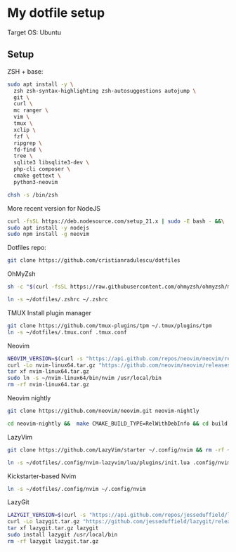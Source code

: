 My dotfile setup
================

Target OS: Ubuntu

Setup
-----

ZSH + base:

```sh
sudo apt install -y \
  zsh zsh-syntax-highlighting zsh-autosuggestions autojump \
  git \
  curl \
  mc ranger \
  vim \
  tmux \
  xclip \
  fzf \
  ripgrep \
  fd-find \
  tree \
  sqlite3 libsqlite3-dev \
  php-cli composer \
  cmake gettext \
  python3-neovim

chsh -s /bin/zsh
```

More recent version for NodeJS
```sh
curl -fsSL https://deb.nodesource.com/setup_21.x | sudo -E bash - &&\
sudo apt install -y nodejs
sudo npm install -g neovim
```

Dotfiles repo:

```sh
git clone https://github.com/cristianradulescu/dotfiles
```

OhMyZsh

```sh
sh -c "$(curl -fsSL https://raw.githubusercontent.com/ohmyzsh/ohmyzsh/master/tools/install.sh)"

ln -s ~/dotfiles/.zshrc ~/.zshrc
```

TMUX
Install plugin manager

```sh
git clone https://github.com/tmux-plugins/tpm ~/.tmux/plugins/tpm
ln -s ~/dotfiles/.tmux.conf .tmux.conf
```

Neovim 

```sh
NEOVIM_VERSION=$(curl -s "https://api.github.com/repos/neovim/neovim/releases/latest" | grep -Po '"tag_name": "v\K[^"]*')
curl -Lo nvim-linux64.tar.gz "https://github.com/neovim/neovim/releases/download/v${NEOVIM_VERSION}/nvim-linux64.tar.gz"
tar xf nvim-linux64.tar.gz
sudo ln -s ~/nvim-linux64/bin/nvim /usr/local/bin
rm -rf nvim-linux64.tar.gz
```

Neovim nightly

```sh
git clone https://github.com/neovim/neovim.git neovim-nightly

cd neovim-nightly &&  make CMAKE_BUILD_TYPE=RelWithDebInfo && cd build && cpack -G DEB && sudo dpkg -i nvim-linux64.deb
```

LazyVim

```sh
git clone https://github.com/LazyVim/starter ~/.config/nvim && rm -rf ~/.config/nvim/.git

ln -s ~/dotfiles/.config/nvim-lazyvim/lua/plugins/init.lua .config/nvim/lua/plugins/init.lua
```

Kickstarter-based Nvim

```sh
ln -s ~/dotfiles/.config/nvim ~/.config/nvim
```


LazyGit

```sh
LAZYGIT_VERSION=$(curl -s "https://api.github.com/repos/jesseduffield/lazygit/releases/latest" | grep -Po '"tag_name": "v\K[^"]*')
curl -Lo lazygit.tar.gz "https://github.com/jesseduffield/lazygit/releases/latest/download/lazygit_${LAZYGIT_VERSION}_Linux_x86_64.tar.gz"
tar xf lazygit.tar.gz lazygit
sudo install lazygit /usr/local/bin
rm -rf lazygit lazygit.tar.gz
```

